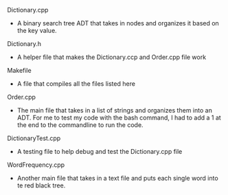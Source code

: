 Dictionary.cpp
- A binary search tree ADT that takes in nodes and organizes it based on the key value.

Dictionary.h
- A helper file that makes the Dictionary.ccp and Order.cpp file work

Makefile
- A file that compiles all the files listed here

Order.cpp
- The main file that takes in a list of strings and organizes them into an ADT. For me to test my code with the bash command, I had to add a 1 at the end to the commandline to run the code.

DictionaryTest.cpp
- A testing file to help debug and test the Dictionary.cpp file

WordFrequency.cpp
- Another main file that takes in a text file and puts each single word into te red black tree.
